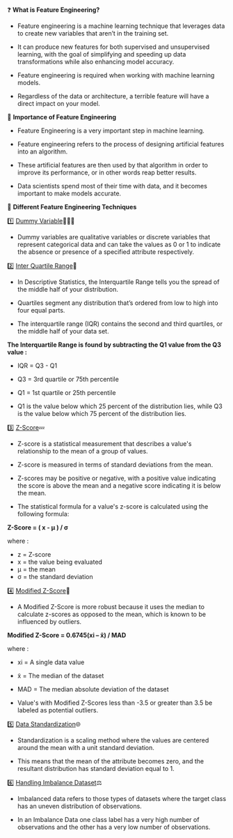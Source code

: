 ❓ **What is Feature Engineering?**

- Feature engineering is a machine learning technique that leverages data to create new variables that aren’t in the training set.

- It can produce new features for both supervised and unsupervised learning, with the goal of simplifying and speeding up data transformations while also enhancing model accuracy. 

- Feature engineering is required when working with machine learning models. 

- Regardless of the data or architecture, a terrible feature will have a direct impact on your model.

🎯 **Importance of Feature Engineering**

- Feature Engineering is a very important step in machine learning.

- Feature engineering refers to the process of designing artificial features into an algorithm.

- These artificial features are then used by that algorithm in order to improve its performance, or in other words reap better results.

- Data scientists spend most of their time with data, and it becomes important to make models accurate.

📍 **Different Feature Engineering Techniques**

1️⃣ [Dummy Variable](https://www.kaggle.com/code/themrityunjaypathak/dummy-variable)🧑‍🤝‍🧑

- Dummy variables are qualitative variables or discrete variables that represent categorical data and can take the values as 0 or 1 to indicate the absence or presence of a specified attribute respectively.

2️⃣ [Inter Quartile Range](https://www.kaggle.com/code/themrityunjaypathak/removing-outlier-from-data-using-iqr)🪬

- In Descriptive Statistics, the Interquartile Range tells you the spread of the middle half of your distribution.

- Quartiles segment any distribution that’s ordered from low to high into four equal parts. 

- The interquartile range (IQR) contains the second and third quartiles, or the middle half of your data set.

**The Interquartile Range is found by subtracting the Q1 value from the Q3 value :**

- IQR = Q3 - Q1
- Q3 = 3rd quartile or 75th percentile
- Q1 = 1st quartile or 25th percentile

- Q1 is the value below which 25 percent of the distribution lies, while Q3 is the value below which 75 percent of the distribution lies.

3️⃣ [Z-Score](https://www.kaggle.com/code/themrityunjaypathak/removing-outlier-from-data-using-zscore)💤

- Z-score is a statistical measurement that describes a value's relationship to the mean of a group of values.

- Z-score is measured in terms of standard deviations from the mean.

- Z-scores may be positive or negative, with a positive value indicating the score is above the mean and a negative score indicating it is below the mean.

- The statistical formula for a value's z-score is calculated using the following formula:

**Z-Score = ( x - μ ) / σ**

where :

- z = Z-score
- x = the value being evaluated
- μ = the mean
- σ = the standard deviation

4️⃣ [Modified Z-Score](https://www.kaggle.com/code/themrityunjaypathak/removing-outlier-from-data-using-modified-zscore)🔧

- A Modified Z-Score is more robust because it uses the median to calculate z-scores as opposed to the mean, which is known to be influenced by outliers.

**Modified Z-Score = 0.6745(xi – x̃) / MAD**

where :

- xi = A single data value
- x̃ = The median of the dataset
- MAD = The median absolute deviation of the dataset

- Value's with Modified Z-Scores less than -3.5 or greater than 3.5 be labeled as potential outliers.

5️⃣ [Data Standardization](https://www.kaggle.com/code/themrityunjaypathak/data-standardization)🌐

- Standardization is a scaling method where the values are centered around the mean with a unit standard deviation.

- This means that the mean of the attribute becomes zero, and the resultant distribution has standard deviation equal to 1.

6️⃣ [Handling Imbalance Dataset](https://www.kaggle.com/code/themrityunjaypathak/handling-imbalance-dataset)⚖️

- Imbalanced data refers to those types of datasets where the target class has an uneven distribution of observations.

- In an Imbalance Data one class label has a very high number of observations and the other has a very low number of observations.

